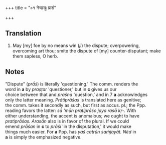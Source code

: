 +++
title = "०१ नेच्छत्रुः प्राशं"

+++
## Translation
1. May \[my\] foe by no means win (*ji*) the dispute; overpowering,  
overcoming art thou; smite the dispute of \[my\] counter-disputant; make  
them sapless, O herb.

## Notes
"Dispute" (*prā́ś*) is literally 'questioning.' The comm. renders the  
word in **a** by *praṣṭar* 'questioner,' but in **c** gives us our  
choice between that and *praśna* 'question,' and in 7 **a** acknowledges  
only the latter meaning. *Prátiprāśas* is translated here as genitive;  
the comm. takes it secondly as such, but first as accus. pl.; the Ppp.  
reading favors the latter: *sā ’mūn pratiprāśo jaya rasā kṛ-.* With  
either understanding, the accent is anomalous; we ought to have  
*pratiprā́śas.* *Arasā́n* also is in favor of the plural. If we could  
emend *prā́śan* in **c** to *prāśí* 'in the disputation,' it would make  
things much easier. For **a** Ppp. has *yaś catrūn saṁjayāt.* *Néd* in  
**a** is simply the emphasized negative.
